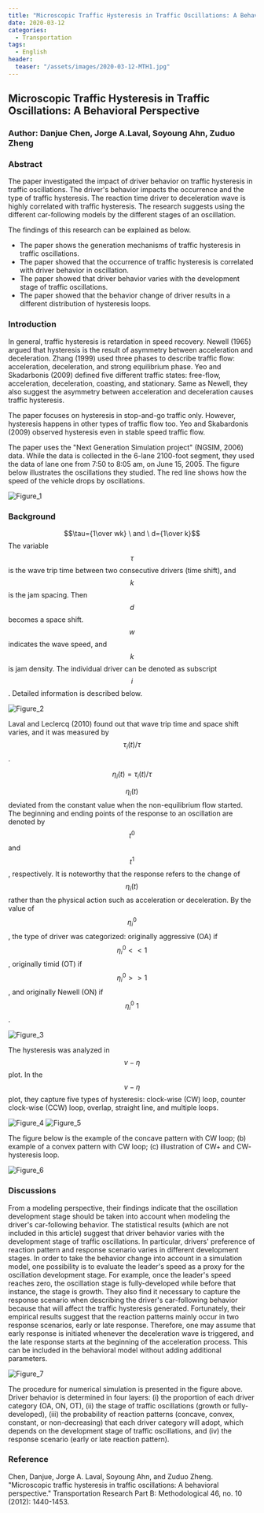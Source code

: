 ```yaml
---
title: "Microscopic Traffic Hysteresis in Traffic Oscillations: A Behavioral Perspective"
date: 2020-03-12
categories: 
  - Transportation
tags:
  - English
header:
  teaser: "/assets/images/2020-03-12-MTH1.jpg"
---
```

## Microscopic Traffic Hysteresis in Traffic Oscillations: A Behavioral Perspective
### Author: Danjue Chen, Jorge A.Laval, Soyoung Ahn, Zuduo Zheng

### Abstract
The paper investigated the impact of driver behavior on traffic hysteresis in traffic oscillations. The driver's behavior impacts the occurrence and the type of traffic hysteresis. The reaction time driver to deceleration wave is highly correlated with traffic hysteresis. The research suggests using the different car-following models by the different stages of an oscillation.

The findings of this research can be explained as below.

- The paper shows the generation mechanisms of traffic hysteresis in traffic oscillations.
- The paper showed that the occurrence of traffic hysteresis is correlated with driver behavior in oscillation.
- The paper showed that driver behavior varies with the development stage of traffic oscillations.
- The paper showed that the behavior change of driver results in a different distribution of hysteresis loops.

### Introduction
In general, traffic hysteresis is retardation in speed recovery. Newell (1965) argued that hysteresis is the result of asymmetry between acceleration and deceleration. Zhang (1999) used three phases to describe traffic flow: acceleration, deceleration, and strong equilibrium phase. Yeo and Skadarbonis (2009) defined five different traffic states: free-flow, acceleration, deceleration, coasting, and stationary. Same as Newell, they also suggest the asymmetry between acceleration and deceleration causes traffic hysteresis.

The paper focuses on hysteresis in stop-and-go traffic only. However, hysteresis happens in other types of traffic flow too. Yeo and Skabardonis (2009) observed hysteresis even in stable speed traffic flow.

The paper uses the "Next Generation Simulation project" (NGSIM, 2006) data. While the data is collected in the 6-lane 2100-foot segment, they used the data of lane one from 7:50 to 8:05 am, on June 15, 2005. The figure below illustrates the oscillations they studied. The red line shows how the speed of the vehicle drops by oscillations.

![Figure_1](/assets/images/2020-03-12-MTH1.jpg)

### Background
$$\tau={1\over wk} \ and \ d={1\over k}$$
The variable $$\tau$$ is the wave trip time between two consecutive drivers (time shift), and $$k$$ is the jam spacing. Then $$d$$ becomes a space shift. $$w$$ indicates the wave speed, and $$k$$ is jam density. The individual driver can be denoted as subscript $$i$$. Detailed information is described below.

![Figure_2](/assets/images/2020-03-12-MTH2.jpg)

Laval and Leclercq (2010) found out that wave trip time and space shift varies, and it was measured by $${\tau_i(t)}/ {\tau}$$. 

$$\eta_i(t) = \tau_i(t)/\tau$$

$$\eta_i(t)$$ deviated from the constant value when the non-equilibrium flow started. The beginning and ending points of the response to an oscillation are denoted by $$t^0$$ and $$t^1$$, respectively. It is noteworthy that the response refers to the change of $$\eta_i(t)$$ rather than the physical action such as acceleration or deceleration. By the value of $$\eta^0_i$$, the type of driver was categorized: originally aggressive (OA) if $$\eta^0_i << 1$$, originally timid (OT) if $$\eta^0_i >> 1$$, and originally Newell (ON) if $$\eta^0_i ~ 1$$.

![Figure_3](/assets/images/2020-03-12-MTH3.jpg)

The hysteresis was analyzed in $$v-\eta$$ plot. In the $$v-\eta$$ plot, they capture five types of hysteresis: clock-wise (CW) loop, counter clock-wise (CCW) loop, overlap, straight line, and multiple loops.

![Figure_4](/assets/images/2020-03-12-MTH4.jpg)
![Figure_5](/assets/images/2020-03-12-MTH5.jpg)

The figure below is the example of the concave pattern with CW loop; (b) example of a convex pattern with CW loop; (c) illustration of CW+ and CW- hysteresis loop.

![Figure_6](/assets/images/2020-03-12-MTH6.jpg)

### Discussions
From a modeling perspective, their findings indicate that the oscillation development stage should be taken into account
when modeling the driver's car-following behavior. The statistical results (which are not included in this article) suggest that driver behavior varies with the development stage of traffic oscillations. In particular, drivers' preference of reaction pattern and response scenario varies in different development stages.
In order to take the behavior change into account in a simulation model, one possibility is to evaluate the leader's speed as a proxy for the oscillation development stage. For example, once the leader's speed reaches zero, the oscillation stage is fully-developed while before that instance, the stage is growth. They also find it necessary to capture the response scenario when describing the driver's car-following behavior because that will affect the traffic hysteresis generated.
Fortunately, their empirical results suggest that the reaction patterns mainly occur in two response scenarios, early or late response. Therefore, one may assume that early response is initiated whenever the deceleration wave is triggered, and the late response starts at the beginning of the acceleration process. This can be included in the behavioral model without adding additional parameters.

![Figure_7](/assets/images/2020-03-12-MTH7.jpg)

The procedure for numerical simulation is presented in the figure above. Driver behavior is determined in four layers: (i) the proportion of each driver category (OA, ON, OT), (ii) the stage of traffic oscillations (growth or fully-developed), (iii) the probability of reaction patterns (concave, convex, constant, or non-decreasing) that each driver category will adopt, which depends on the development stage of traffic oscillations, and (iv) the response scenario (early or late reaction pattern).

### Reference
Chen, Danjue, Jorge A. Laval, Soyoung Ahn, and Zuduo Zheng. "Microscopic traffic hysteresis in traffic oscillations: A behavioral perspective." Transportation Research Part B: Methodological 46, no. 10 (2012): 1440-1453.

<script type="text/javascript" async
src="https://cdn.mathjax.org/mathjax/latest/MathJax.js?config=TeX-MML-AM_CHTML">